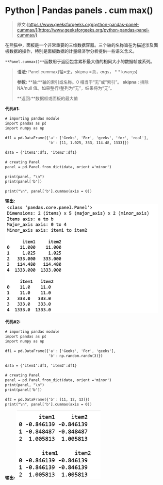 # Python | Pandas panels . cum max()

> 原文:[https://www.geeksforgeeks.org/python-pandas-panel-cummax/](https://www.geeksforgeeks.org/python-pandas-panel-cummax/)

在熊猫中，面板是一个非常重要的三维数据容器。三个轴的名称旨在为描述涉及面板数据的操作，特别是面板数据的计量经济学分析提供一些语义含义。

`**Panel.cummax()**`函数用于返回包含累积最大值的相同大小的数据帧或系列。

> **语法:** Panel.cummax(轴=无，skipna =真，*args，* * * kwargs)
> 
> **参数:**
> **轴:**轴的索引或名称。0 相当于“无”或“索引”。
> **skipna :** 排除 NA/null 值。如果整行/整列为“无”，结果将为“无”。
> 
> **返回:**数据框或面板的最大值

**代码#1:**

```
# importing pandas module 
import pandas as pd 
import numpy as np

df1 = pd.DataFrame({'a': ['Geeks', 'For', 'geeks', 'for', 'real'], 
                    'b': [11, 1.025, 333, 114.48, 1333]})

data = {'item1':df1, 'item2':df1}

# creating Panel 
panel = pd.Panel.from_dict(data, orient ='minor')

print(panel, "\n")
print(panel['b'])

print("\n", panel['b'].cummax(axis = 0))
```

**输出:**
![](img/951158f20b92a54e0631dae95c73c8b1.png)

**代码#2:**

```
# importing pandas module 
import pandas as pd 
import numpy as np

df1 = pd.DataFrame({'a': ['Geeks', 'For', 'geeks'], 
                    'b': np.random.randn(3)})

data = {'item1':df1, 'item2':df1}

# creating Panel 
panel = pd.Panel.from_dict(data, orient ='minor')
print(panel, "\n")
print(panel['b'])

df2 = pd.DataFrame({'b': [11, 12, 13]})
print("\n", panel['b'].cummax(axis = 0))
```

**输出:**
![](img/4d1c1f76e56535fd1bdbb79e8f804cb4.png)